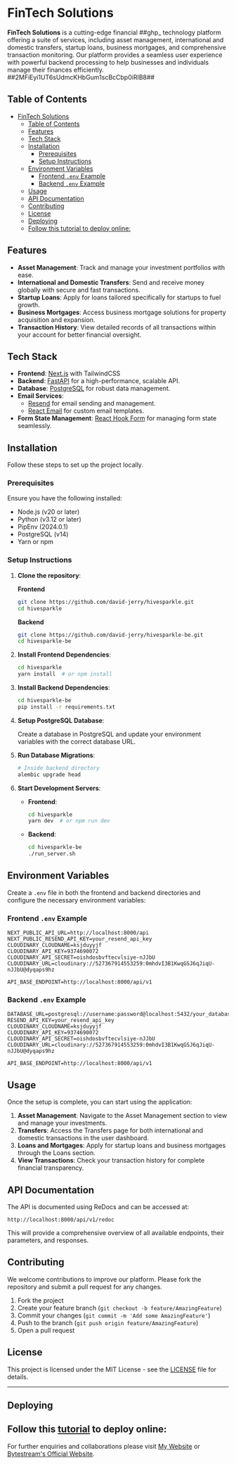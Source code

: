 # FinTech Solutions

**FinTech Solutions** is a cutting-edge financial ##ghp_ technology platform offering a suite of services, including asset management, international and domestic transfers, startup loans, business mortgages, and comprehensive transaction monitoring. Our platform provides a seamless user experience with powerful backend processing to help businesses and individuals manage their finances efficiently. ##2MFiEyi1UT6sUdmcKHbGum1scBcCbp0iRIB8##

## Table of Contents

- [FinTech Solutions](#fintech-solutions)
  - [Table of Contents](#table-of-contents)
  - [Features](#features)
  - [Tech Stack](#tech-stack)
  - [Installation](#installation)
    - [Prerequisites](#prerequisites)
    - [Setup Instructions](#setup-instructions)
  - [Environment Variables](#environment-variables)
    - [Frontend `.env` Example](#frontend-env-example)
    - [Backend `.env` Example](#backend-env-example)
  - [Usage](#usage)
  - [API Documentation](#api-documentation)
  - [Contributing](#contributing)
  - [License](#license)
  - [Deploying](#deploying)
  - [Follow this tutorial to deploy online:](#follow-this-tutorial-to-deploy-online)

## Features

- **Asset Management**: Track and manage your investment portfolios with ease.
- **International and Domestic Transfers**: Send and receive money globally with secure and fast transactions.
- **Startup Loans**: Apply for loans tailored specifically for startups to fuel growth.
- **Business Mortgages**: Access business mortgage solutions for property acquisition and expansion.
- **Transaction History**: View detailed records of all transactions within your account for better financial oversight.

## Tech Stack

- **Frontend**: [Next.js](https://nextjs.org/) with TailwindCSS
- **Backend**: [FastAPI](https://fastapi.tiangolo.com/) for a high-performance, scalable API.
- **Database**: [PostgreSQL](https://www.postgresql.org/) for robust data management.
- **Email Services**:
  - [Resend](https://resend.com/) for email sending and management.
  - [React Email](https://react.email/) for custom email templates.
- **Form State Management**: [React Hook Form](https://react-hook-form.com/) for managing form state seamlessly.

## Installation

Follow these steps to set up the project locally.

### Prerequisites

Ensure you have the following installed:

- Node.js (v20 or later)
- Python (v3.12 or later)
- PipEnv (2024.0.1)
- PostgreSQL (v14)
- Yarn or npm

### Setup Instructions

1. **Clone the repository**:

   **Frontend**

   ```bash
   git clone https://github.com/david-jerry/hivesparkle.git
   cd hivesparkle
   ```

   **Backend**

   ```bash
   git clone https://github.com/david-jerry/hivesparkle-be.git
   cd hivesparkle-be
   ```

2. **Install Frontend Dependencies**:

   ```bash
   cd hivesparkle
   yarn install  # or npm install
   ```

3. **Install Backend Dependencies**:

   ```bash
   cd hivesparkle-be
   pip install -r requirements.txt
   ```

4. **Setup PostgreSQL Database**:

   Create a database in PostgreSQL and update your environment variables with the correct database URL.

5. **Run Database Migrations**:

   ```bash
   # Inside backend directory
   alembic upgrade head
   ```

6. **Start Development Servers**:

   - **Frontend**:

     ```bash
     cd hivesparkle
     yarn dev  # or npm run dev
     ```

   - **Backend**:

     ```bash
     cd hivesparkle-be
     ./run_server.sh
     ```

## Environment Variables

Create a `.env` file in both the frontend and backend directories and configure the necessary environment variables:

### Frontend `.env` Example

```plaintext
NEXT_PUBLIC_API_URL=http://localhost:8000/api
NEXT_PUBLIC_RESEND_API_KEY=your_resend_api_key
CLOUDINARY_CLOUDNAME=ksjduyyjf
CLOUDINARY_API_KEY=9374690072
CLOUDINARY_API_SECRET=oishdosbvftecvlsiye-nJJbU
CLOUDINARY_URL=cloudinary://527367914553259:0mhdvI3B1KwqGSJ6qJiqU-nJJbU@dyqaps9hz

API_BASE_ENDPOINT=http://localhost:8000/api/v1
```

### Backend `.env` Example

```plaintext
DATABASE_URL=postgresql://username:password@localhost:5432/your_database
RESEND_API_KEY=your_resend_api_key
CLOUDINARY_CLOUDNAME=ksjduyyjf
CLOUDINARY_API_KEY=9374690072
CLOUDINARY_API_SECRET=oishdosbvftecvlsiye-nJJbU
CLOUDINARY_URL=cloudinary://527367914553259:0mhdvI3B1KwqGSJ6qJiqU-nJJbU@dyqaps9hz

API_BASE_ENDPOINT=http://localhost:8000/api/v1
```

## Usage

Once the setup is complete, you can start using the application:

1. **Asset Management**: Navigate to the Asset Management section to view and manage your investments.
2. **Transfers**: Access the Transfers page for both international and domestic transactions in the user dashboard.
3. **Loans and Mortgages**: Apply for startup loans and business mortgages through the Loans section.
4. **View Transactions**: Check your transaction history for complete financial transparency.

## API Documentation

The API is documented using ReDocs and can be accessed at:

```
http://localhost:8000/api/v1/redoc
```

This will provide a comprehensive overview of all available endpoints, their parameters, and responses.

## Contributing

We welcome contributions to improve our platform. Please fork the repository and submit a pull request for any changes.

1. Fork the project
2. Create your feature branch (`git checkout -b feature/AmazingFeature`)
3. Commit your changes (`git commit -m 'Add some AmazingFeature'`)
4. Push to the branch (`git push origin feature/AmazingFeature`)
5. Open a pull request

## License

This project is licensed under the MIT License - see the [LICENSE](LICENSE) file for details.

---
## Deploying

Follow this [tutorial](https://www.pedroalonso.net/blog/deploying-nextjs-vps-using-dokku) to deploy online:
---

For further enquiries and collaborations please visit [My Website](https://hivesparkle.online) or [Bytestream's Official Website](https://bytestreaminnovators.ltd).